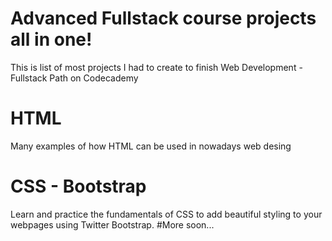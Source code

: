 # Advanced Fullstack course projects all in one!
This is list of most projects I had to create to finish Web Development - Fullstack Path on Codecademy
# HTML
Many examples of how HTML can be used in nowadays web desing
# CSS - Bootstrap
Learn and practice the fundamentals of CSS to add beautiful styling to your webpages using Twitter Bootstrap.
#More soon...
